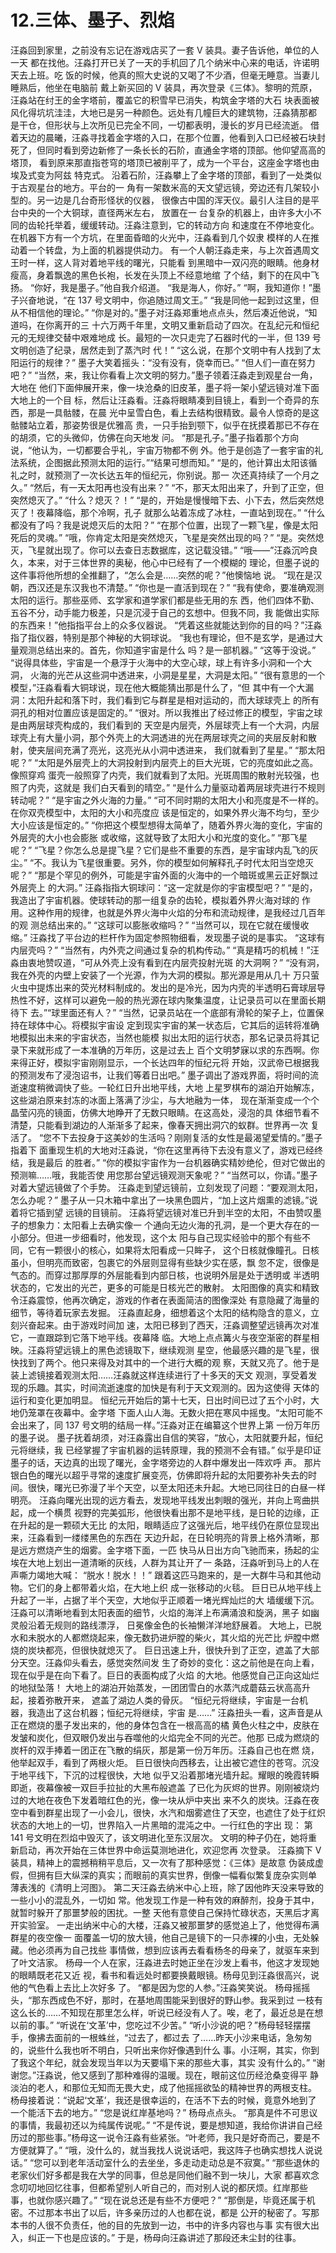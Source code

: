 # 12.三体、墨子、烈焰

 汪淼回到家里，之前没有忘记在游戏店买了一套 V 装具。妻子告诉他，单位的人一天 都在找他。汪淼打开已关了一天的手机回了几个纳米中心来的电话，许诺明天去上班。吃 饭的时候，他真的照大史说的又喝了不少酒，但毫无睡意。当妻儿睡熟后，他坐在电脑前 戴上新买回的 V 装具，再次登录《三体》。黎明的荒原，汪淼站在纣王的金字塔前，覆盖它的积雪早已消失，构筑金字塔的大石 块表面被风化得坑坑洼洼，大地已是另一种颜色。远处有几幢巨大的建筑物，汪淼猜那都 是干仓，但形状与上次所见已完全不同，一切都表明，漫长的岁月已经流逝。 借着天边的晨曦，汪淼寻找着金字塔的入口，在那个位置，他看到入口已经被石块封 死了，但同时看到旁边新修了一条长长的石阶，直通金字塔的顶部。他仰望高高的塔顶， 看到原来那直指苍穹的塔顶已被削平了，成为一个平台，这座金字塔也由埃及式变为阿兹 特克式。 沿着石阶，汪淼攀上了金字塔的顶部，看到了一处类似于古观星台的地方。平台的一 角有一架数米高的天文望远镜，旁边还有几架较小型的。另一边是几台奇形怪状的仪器， 很像古中国的浑天仪。最引人注目的是平台中央的一个大铜球，直径两米左右， 放置在一 台复杂的机器上，由许多大小不同的齿轮托举着，缓缓转动。汪淼注意到，它的转动方向 和速度在不停地变化。在机器下方有一个方坑，在里面昏暗的火光中，汪淼看到几个奴隶 模样的人在推动着一个转盘，为上面的机器提供动力。 有一个人朝汪淼走来，与上次首遇周文王时一样，这人背对着地平线的曙光，只能看 到黑暗中一双闪亮的眼睛。他身材瘦高，身着飘逸的黑色长袍，长发在头顶上不经意地绾 了个结，剩下的在风中飞扬。 “你好，我是墨子。”他自我介绍道。 “我是海人，你好。” “啊，我知道你！”墨子兴奋地说，“在 137 号文明中，你追随过周文王。” “我是同他一起到过这里，但从不相信他的理论。” “你是对的。”墨子对汪淼郑重地点点头，然后凑近他说，“知道吗，在你离开的三 十六万两千年里，文明又重新启动了四次。在乱纪元和恒纪元的无规律交替中艰难地成 长。最短的一次只走完了石器时代的一半，但 139 号文明创造了纪录，居然走到了蒸汽时 代！” “这么说，在那个文明中有人找到了太阳运行的规律？” 墨子大笑着摇头：“没有没有，侥幸而已。” “但人们一直在努力吧？” “当然，来，我让你看看上次文明的努力。”墨子领着汪淼走到观星台一角，大地在 他们下面伸展开来，像一块沧桑的旧皮革，墨子将一架小望远镜对准下面大地上的一个目 标，然后让汪淼看。汪淼将眼睛凑到目镜上，看到一个奇异的东西，那是一具骷髅，在晨 光中呈雪白色，看上去结构很精致。最令人惊奇的是这骷髅站立着，那姿势很是优雅高 贵，一只手抬到颚下，似乎在抚摸着那已不存在的胡须，它的头微仰，仿佛在向天地发 问。 “那是孔子。”墨子指着那个方向说，“他认为，一切都要合乎礼，宇宙万物都不例 外。他于是创造了一套宇宙的礼法系统，企图据此预测太阳的运行。”“结果可想而知。” “是的，他计算出太阳该循礼之时，就预测了一次长达五年的恒纪元，你别说。那一 次还真持续了一个月之久。” “然后，有一天太阳再也没有出来？” “不，那天太阳出来了，升到了正空，但突然熄灭了。” “什么？熄灭？！” “是的，开始是慢慢暗下去、小下去，然后突然熄灭了！夜幕降临，那个冷啊，孔子 就那么站着冻成了冰柱，一直站到现在。” “什么都没有了吗？我是说熄灭后的太阳？” “在那个位置，出现了一颗飞星，像是太阳死后的灵魂。” “哦，你肯定太阳是突然熄灭，飞星是突然出现的吗？” “是。突然熄灭，飞星就出现了。你可以去查日志数据库，这记载没错。” “哦——”汪淼沉吟良久，本来，对于三体世界的奥秘，他心中已经有了一个模糊的 理论，但墨子说的这件事将他所想的全推翻了，“怎么会是……突然的呢？”他懊恼地 说。 “现在是汉朝，西汉还是东汉我也不清楚。” “你也是一直活到现在？” “我有使命，要准确观测太阳的运行。那些巫师、玄学家和道学家们都是些无用的东 西，他们四体不勤、五谷不分，动手能力极差，只是沉浸于自己的玄想中。但我不同，我 能做出实际的东西来！”他指指平台上的众多仪器说。 “凭着这些就能达到你的目的吗？”汪淼指了指仪器，特别是那个神秘的大铜球说。 “我也有理论，但不是玄学，是通过大量观测总结出来的。首先，你知道宇宙是什么 吗？是一部机器。” “这等于没说。” “说得具体些，宇宙是一个悬浮于火海中的大空心球，球上有许多小洞和一个大洞， 火海的光芒从这些洞中透进来，小洞是星星，大洞是太阳。” “很有意思的一个模型，”汪淼看看大铜球说，现在他大概能猜出那是什么了，“但 其中有一个大漏洞：太阳升起和落下时，我们看到它与群星是相对运动的，而大球球壳上 的所有洞孔的相对位置应该是固定的。” “很对。所以我推出了经过修正的模型，宇宙之球是由两层球壳构成的，我们看到的 天空是内层壳，外层球壳上有一个大洞，内层球壳上有大量小洞，那个外壳上的大洞透进的光在两层球壳之间的夹层反射和散射，使夹层间充满了亮光，这亮光从小洞中透进来， 我们就看到了星星。” “那太阳呢？” “太阳是外层壳上的大洞投射到内层壳上的巨大光斑，它的亮度如此之高。像照穿鸡 蛋壳一般照穿了内壳，我们就看到了太阳。光斑周围的散射光较强，也照了内壳，这就是 我们白天看到的晴空。” “是什么力量驱动着两层球壳进行不规则转动呢？” “是宇宙之外火海的力量。” “可不同时期的太阳大小和亮度是不一样的。在你双壳模型中，太阳的大小和亮度应 该是恒定的，如果外界火海不均匀，至少大小应该是恒定的。” “你把这个模型想得太简单了，随着外界火海的变化，宇宙的外层壳的大小也会膨胀 或收缩，这就导致了太阳大小和光度的变化。” “那飞星呢？” “飞星？你怎么总是提飞星？它们是些不重要的东西，是宇宙球内乱飞的灰尘。” “不。我认为飞星很重要。另外，你的模型如何解释孔子时代太阳当空熄灭呢？” “那是个罕见的例外，可能是宇宙外面的火海中的一个暗斑或黑云正好飘过外层壳上 的大洞。” 汪淼指指大铜球问：“这一定就是你的宇宙模型吧？” “是的，我造出了宇宙机器。使球转动的那一组复杂的齿轮，模拟着外界火海对球的 作用。这种作用的规律，也就是外界火海中火焰的分布和流动规律，是我经过几百年的观 测总结出来的。” “这球可以膨胀收缩吗？” “当然可以，现在它就在缓慢收缩。” 汪淼找了平台边的栏杆作为固定参照物细看，发现墨子说的是事实。 “这球有内层壳吗？” “当然有，内外壳之间通过复杂的机构传动。” “真是精巧的机械！”汪淼由衷地赞叹道，“可从外壳上没有看到在内层壳投射光斑 的大洞啊？” “没有洞，我在外壳的内壁上安装了一个光源，作为大洞的模拟。那光源是用从几十 万只萤火虫中提炼出来的荧光材料制成的。发出的是冷光，因为内壳的半透明石膏球层导 热性不好，这样可以避免一般的热光源在球内聚集温度，让记录员可以在里面长期待下 去。”“球里面还有人？” “当然，记录员站在一个底部有滑轮的架子上，位置保持在球体中心。将模拟宇宙设 定到现实宇宙的某一状态后，它其后的运转将准确地模拟出未来的宇宙状态，当然也能模 拟出太阳的运行状态，那名记录员将其记录下来就形成了一本准确的万年历，这是过去上 百个文明梦寐以求的东西啊。你来得正好，模拟宇宙刚刚显示，一个长达四年的恒纪元将 开始，汉武帝已根据我的预测发布了浸泡诏书，让我们等着日出吧。” 墨子调出了游戏界面，将时间的流逝速度稍微调快了些。一轮红日升出地平线，大地 上星罗棋布的湖泊开始解冻，这些湖泊原来封冻的冰面上落满了沙尘，与大地融为一体， 现在渐渐变成一个个晶莹闪亮的镜面，仿佛大地睁开了无数只眼睛。在这高处，浸泡的具 体细节看不清楚，只能看到湖边的人渐渐多了起来，像春天拥出洞穴的蚁群。世界再一次 复活了。 “您不下去投身于这美妙的生活吗？刚刚复活的女性是最渴望爱情的。”墨子指着下 面重现生机的大地对汪淼说，“你在这里再待下去没有意义了，游戏已经终结，我是最后 的胜者。” “你的模拟宇宙作为一台机器确实精妙绝伦，但对它做出的预测嘛……哦，我能否使 用您那台望远镜观测天象呢？” “当然可以，你请。”墨子对着大望远镜做了个手势。 汪淼走到望远镜前，立刻发现了问题：“要观测太阳，怎么办呢？” 墨子从一只木箱中拿出了一块黑色圆片，“加上这片烟熏的滤镜。”说着将它插到望 远镜的目镜前。 汪淼将望远镜对准已升到半空的太阳，不由赞叹墨子的想象力：太阳看上去确实像一 个通向无边火海的孔洞，是一个更大存在的一小部分。但进一步细看时，他发现，这个太 阳与自己现实经验中的那个有些不同，它有一颗很小的核心，如果将太阳看成一只眸子， 这个日核就像瞳孔。日核虽小，但明亮而致密，包裹它的外层则显得有些缺少实在感，飘 忽不定，很像是气态的。而穿过那厚厚的外层能看到内部日核，也说明外层是处于透明或 半透明状态的，它发出的光芒，更多的可能是日核光芒的散射。 太阳图像的真实和精致令汪淼震惊，他再次确定，游戏的作者在表面简洁的图像深处 有意隐藏了海量的细节，等待着玩家去发掘。 汪淼直起身，细想着这个太阳的结构隐含的意义，立刻兴奋起来。由于游戏时间加 速，太阳已移到了西天，汪淼调整望远镜再次对准它，一直跟踪到它落下地平线。夜幕降 临。大地上点点篝火与夜空渐密的群星相映。汪淼将望远镜上的黑色滤镜取下，继续观测 星空，他最感兴趣的是飞星，很快找到了两个。他只来得及对其中的一个进行大概的观 察，天就又亮了。他于是装上滤镜接着观测太阳……汪淼就这样连续进行了十多天的天文 观测，享受着发现的乐趣。其实，时间流逝速度的加快是有利于天文观测的。因为这使得 天体的运行和变化更加明显。 恒纪元开始后的第十七天，日出时间已过了五个小时，大地仍笼罩在夜幕中。金字塔 下面人山人海。无数火把在寒风中摇曳。“太阳可能不会出来了，同 137 号文明的结局一样。”汪淼对正在编纂这个世界上第 一份万年历的墨子说。 墨子抚着胡须，对汪淼露出自信的笑容，“放心，太阳就要升起，恒纪元将继续，我 已经掌握了宇宙机器的运转原理，我的预测不会有错。” 似乎是印证墨子的话，天边真的出现了曙光，金字塔旁边的人群中爆发出一阵欢呼 声。 那片银白色的曙光以超乎寻常的速度扩展变亮，仿佛即将升起的太阳要弥补失去的时 间。很快，曙光已弥漫了半个天空，以至太阳还未升起。大地已同往日的白昼一样明亮。 汪淼向曙光出现的远方看去，发现地平线发出刺眼的强光，并向上弯曲拱起，成一个横贯 视野的完美弧形，他很快看出那不是地平线，是日轮的边缘，正在升起的是一颗硕大无比 的太阳，眼睛适应了这强光后，地平线仍在原位显现出来，汪淼看到一缕缕黑色的东西在 天边升起，在日轮明亮的背景上格外清晰，那是远方燃烧产生的烟雾。金字塔下面，一匹 快马从日出方向飞驰而来，扬起的尘埃在大地上划出一道清晰的灰线，人群为其让开了一 条路，汪淼听到马上的人在声嘶力竭地大喊： “脱水！脱水！！” 跟着这匹马跑来的，是一大群牛马和其他动物。它们的身上都带着火焰，在大地上织 成一张移动的火毯。 巨日已从地平线上升起了一半，占据了半个天空，大地似乎正顺着一堵光辉灿烂的大 墙缓缓下沉。汪淼可以清晰地看到太阳表面的细节，火焰的海洋上布满涌浪和旋涡，黑子 如幽灵般沿着无规则的路线漂浮， 日冕像金色的长袖懒洋洋地舒展着。 大地上，已脱水和未脱水的人都燃烧起来，像无数扔进炉膛的柴火，其火焰的光芒比 炉膛中燃烧的炭块都亮，但很快就熄灭了。 巨日迅速上升，很快升到了正空，遮盖了大部分天空。汪淼仰头看去，感觉突然间发 生了奇妙的变化：这之前他是在向上看，现在似乎是在向下看了。巨日的表面构成了火焰 的大地。他感觉自己正向这灿烂的地狱坠落！ 大地上的湖泊开始蒸发，一团团雪白的水蒸汽成蘑菇云状高高升起，接着弥散开来， 遮盖了湖边人类的骨灰。 “恒纪元将继续，宇宙是一台机器，我造出了这台机器；恒纪元将继续，宇宙 是……” 汪淼扭头一看，这声音是从正在燃烧的墨子发出来的，他的身体包含在一根高高的橘 黄色火柱之中，皮肤在发皱和炭化，但双眼仍发出与吞噬他的火焰完全不同的光芒。他那 已成为燃烧的炭杆的双手捧着一团正在飞散的绢灰，那是第一份万年历。汪淼自己也在燃 烧，他举起双手，看到了两根火炬。 巨日很快向西移去，让出被它遮住的苍穹。沉没于地平线下，下沉的过程很快，大地 似乎又沿着那堵光墙升起。耀眼的晚霞转瞬即逝，夜幕像被一双巨手拉扯的大黑布般遮盖 了已化为灰烬的世界。刚刚被烧灼过的大地在夜色下发着暗红色的光，像一块从炉中夹出 来不久的炭块。汪淼在夜空中看到群星出现了一小会儿，很快，水汽和烟雾遮住了天空，也遮住了处于红炽状态的大地上的一切，世界陷入一片黑暗的混沌之中。一行红色的字出 现： 第 141 号文明在烈焰中毁灭了，该文明进化至东汉层次。 文明的种子仍在，她将重新启动，再次开始在三体世界中命运莫测地进化，欢迎您再 次登录。 汪淼摘下 V 装具，精神上的震撼稍稍平息后，又一次有了那种感觉：《三体》是故意 伪装成虚假，但拥有巨大纵深的真实；而眼前的真实世界，倒像一幅看似繁复庞杂实则单 薄表浅的《清明上河图》。 第二天汪淼去纳米中心上班，除了因他昨天没来导致的一些小小的混乱外，一切如 常。他发现工作是一种有效的麻醉剂，投身于其中，就暂时躲开了那噩梦般的困扰。一整 天他有意使自己保持忙碌状态，天黑后才离开实验室。 一走出纳米中心的大楼，汪淼又被那噩梦的感觉追上了，他觉得布满群星的夜空像一 面覆盖一切的放大镜，他自己是镜下的一只赤裸的小虫，无处躲藏。他必须再为自己找些 事情做，想到应该再去看看杨冬的母亲了，就驱车来到了叶文洁家。 杨母一个人在家，汪淼进去时她正坐在沙发上看书，他这才发现她的眼睛既老花又近 视，看书和看远处时都要换戴眼镜。杨母见到汪淼很高兴，说他的气色看上去比上次好多 了。 “都是因为您的人参。”汪淼笑笑说。 杨母摇摇头，“那东西成色不好，那时，在基地周围能采到很好的野山参。我采到过 一枝有这么长的……不知现在那里怎么样，听说已经没有人了。唉，老了，最近总是在想 以前的事。” “听说在‘文革’中，您吃过不少苦。” “听小沙说的吧？”杨母轻轻摆摆手，像拂去面前的一根蛛丝，“过去了，都过去 了……昨天小沙来电话，急匆匆的，说些什么我也听不明白，只听出来你好像遇到什么 事。小汪啊，其实，你到了我这个年纪，就会发现当年以为天要塌下来的那些大事，其实 没有什么的。” “谢谢您。”汪淼说，他又感到了那种难得的温暖。现在，眼前这位历经沧桑变得平 静淡泊的老人，和那位无知而无畏大史，成了他摇摇欲坠的精神世界的两根支柱。 杨母接着说：“说起‘文革’，我还是很幸运的，在活不下去的时候，竟意外地到了 一个能活下去的地方。” “您是说红岸基地吗？” 杨母点点头。 “那真是件不可思议的事情，我最初还以为纯属传说呢。” “不是传说，要是想知道，我给你讲讲自己经历过的那些事。”杨母这一说令汪淼有些紧张。“叶老师，我只是好奇而己，要是不方便就算了。” “哦，没什么的，就当我找人说说话吧，我这阵子也确实想找人说说话。” “您可以到老年活动室什么的去坐坐，多走动走动总是不寂寞。” “那些退休的老家伙们好多都是我在大学的同事，但总是同他们融不到一块儿，大家 都喜欢念念叨叨地回忆往事，但都希望别人听自己的，而对别人说的都厌烦。红岸那些 事，也就你感兴趣了。” “现在说总还是有些不方便吧？” “那倒是，毕竟还属于机密。不过那本书出了以后，许多亲历过的人也都在说，都是 公开的秘密了。写那本书的人很不负责任，他的目的先放到一边，书中的许多内容也与事 实有很大出入，纠正一下也是应该的。” 于是，杨母向汪淼讲述了那段还未尘封的往事。

